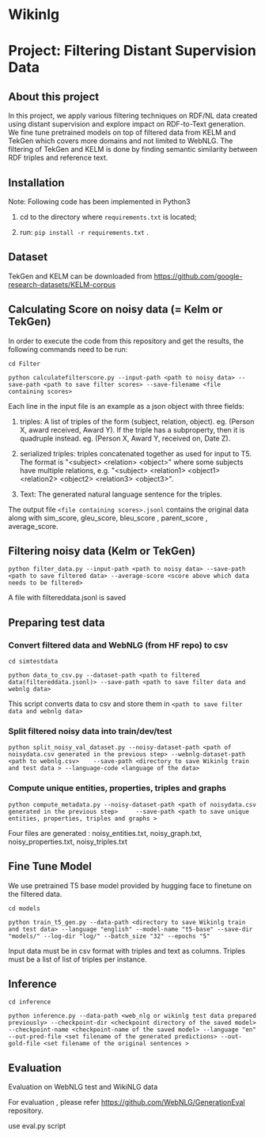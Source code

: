 # Wikinlg
# Project: Filtering Distant Supervision Data

## About this project
In this project, we apply various filtering techniques on RDF/NL data created using distant supervision and explore impact on RDF-to-Text generation. We fine tune pretrained models on top of filtered data from KELM and TekGen which covers more domains and not limited to WebNLG. The filtering of TekGen and KELM is done by finding semantic similarity between RDF triples and reference text.

## Installation
Note: Following code has been implemented in Python3

1. cd to the directory where ```requirements.txt``` is located;

2. run: `pip install -r requirements.txt` .

## Dataset
TekGen and KELM can be downloaded from  https://github.com/google-research-datasets/KELM-corpus

## Calculating Score on noisy data (= Kelm or TekGen)

In order to execute the code from this repository and get the results, the following commands need to be run:


`cd Filter`

`python calculatefilterscore.py --input-path <path to noisy data> --save-path <path to save filter scores> --save-filename <file containing scores>`

Each line in the input file is an example as a json object with three fields:

1. triples: A list of triples of the form (subject, relation, object). eg. (Person X, award received, Award Y). If the triple has a subproperty, then it is quadruple instead. eg. (Person X, Award Y, received on, Date Z). 

2. serialized triples: triples concatenated together as used for input to T5. The format is "&lt;subject&gt; &lt;relation&gt; &lt;object&gt;" where some subjects have multiple relations, e.g. "&lt;subject&gt; &lt;relation1&gt; &lt;object1&gt; &lt;relation2&gt; &lt;object2&gt; &lt;relation3&gt; &lt;object3&gt;".

3. Text: The generated natural language sentence for the triples.

The output file `<file containing scores>.jsonl` contains the original data along with sim_score, gleu_score, bleu_score , parent_score , average_score.

## Filtering noisy data (Kelm or TekGen)

`python filter_data.py --input-path <path to noisy data> --save-path <path to save filtered data> --average-score <score above which data needs to be filtered>`

A file with filtereddata.jsonl is saved

## Preparing test data

### Convert filtered data and WebNLG (from HF repo) to csv

 `cd simtestdata`
 
 `python data_to_csv.py --dataset-path <path to filtered data(filtereddata.jsonl)> --save-path <path to save filter data and webnlg data>`
  
  This script converts data to csv and store them in  `<path to save filter data and webnlg data>`

### Split filtered noisy data into train/dev/test

  `python split_noisy_val_dataset.py --noisy-dataset-path <path of noisydata.csv generated in the previous step> --webnlg-dataset-path <path to webnlg.csv>    --save-path <directory to save Wikinlg train and test data > --language-code <language of the data>`
  
  ### Compute  unique entities, properties, triples and graphs
  
  `python compute_metadata.py --noisy-dataset-path <path of noisydata.csv generated in the previous step>     --save-path <path to save unique entities, properties, triples and graphs >`
  
  Four files are generated : noisy_entities.txt, noisy_graph.txt, noisy_properties.txt, noisy_triples.txt

## Fine Tune Model

 We use pretrained T5 base model provided by hugging face to finetune on the filtered data.
 
 `cd models`
 
 `python train_t5_gen.py --data-path <directory to save Wikinlg train and test data> --language "english" --model-name "t5-base" --save-dir "models/" --log-dir "log/" --batch_size "32" --epochs "5"`

Input data must be in csv format with triples and text as columns. Triples must be a list of list of triples per instance.

## Inference

`cd inference`

`python inference.py --data-path <web_nlg or wikinlg test data prepared previously> --checkpoint-dir <checkpoint directory of the saved model> --checkpoint-name <checkpoint-name of the saved model> --language "en" --out-pred-file <set filename of the generated predictions> --out-gold-file <set filename of the original sentences >`


## Evaluation

Evaluation on WebNLG test and WikiNLG data

For evaluation , please refer https://github.com/WebNLG/GenerationEval repository.

use eval.py script
 
 
